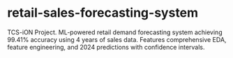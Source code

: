 # retail-sales-forecasting-system
TCS-iON Project. ML-powered retail demand forecasting system achieving 99.41% accuracy using 4 years of sales data. Features comprehensive EDA, feature engineering, and 2024 predictions with confidence intervals. 
